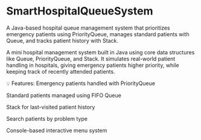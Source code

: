 # SmartHospitalQueueSystem
A Java-based hospital queue management system that prioritizes emergency patients using PriorityQueue, manages standard patients with Queue, and tracks patient history with Stack.

A mini hospital management system built in Java using core data structures like Queue, PriorityQueue, and Stack.
It simulates real-world patient handling in hospitals, giving emergency patients higher priority, while keeping track of recently attended patients.

💡 Features:
Emergency patients handled with PriorityQueue

Standard patients managed using FIFO Queue

Stack for last-visited patient history

Search patients by problem type

Console-based interactive menu system
